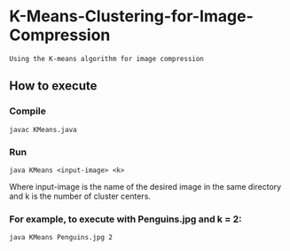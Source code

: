 # K-Means-Clustering-for-Image-Compression
```
Using the K-means algorithm for image compression
```
## How to execute
### Compile
```
javac KMeans.java
```
### Run
```
java KMeans <input-image> <k>
```
Where input-image is the name of the desired image in the same directory and k is the number of cluster centers.
### For example, to execute with Penguins.jpg and k = 2:
```
java KMeans Penguins.jpg 2
```
